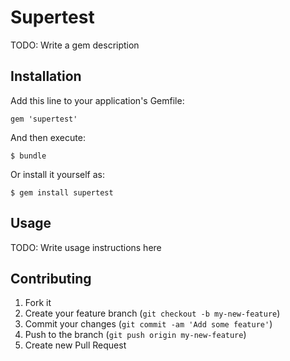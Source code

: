 # Supertest

TODO: Write a gem description

## Installation

Add this line to your application's Gemfile:

    gem 'supertest'

And then execute:

    $ bundle

Or install it yourself as:

    $ gem install supertest

## Usage

TODO: Write usage instructions here

## Contributing

1. Fork it
2. Create your feature branch (`git checkout -b my-new-feature`)
3. Commit your changes (`git commit -am 'Add some feature'`)
4. Push to the branch (`git push origin my-new-feature`)
5. Create new Pull Request
